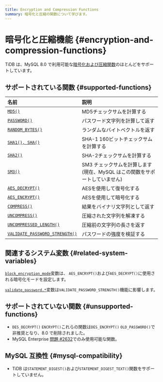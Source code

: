 ```yaml
---
title: Encryption and Compression Functions
summary: 暗号化と圧縮の関数について学びます。
---
```


# 暗号化と圧縮機能 {#encryption-and-compression-functions}

TiDB は、MySQL 8.0 で利用可能な[暗号化および圧縮関数](https://dev.mysql.com/doc/refman/8.0/en/encryption-functions.html)のほとんどをサポートしています。

## サポートされている関数 {#supported-functions}

| 名前                                                                                                                                      | 説明                                           |
| :-------------------------------------------------------------------------------------------------------------------------------------- | :------------------------------------------- |
| [`MD5()`](https://dev.mysql.com/doc/refman/8.0/en/encryption-functions.html#function_md5)                                               | MD5チェックサムを計算する                               |
| [`PASSWORD()`](https://dev.mysql.com/doc/refman/8.0/en/encryption-functions.html#function_password)                                     | パスワード文字列を計算して返す                              |
| [`RANDOM_BYTES()`](https://dev.mysql.com/doc/refman/8.0/en/encryption-functions.html#function_random-bytes)                             | ランダムなバイトベクトルを返す                              |
| [`SHA1(), SHA()`](https://dev.mysql.com/doc/refman/8.0/en/encryption-functions.html#function_sha1)                                      | SHA-1 160ビットチェックサムを計算する                      |
| [`SHA2()`](https://dev.mysql.com/doc/refman/8.0/en/encryption-functions.html#function_sha2)                                             | SHA-2チェックサムを計算する                             |
| [`SM3()`](https://en.wikipedia.org/wiki/SM3_(hash_function))                                                                            | SM3 チェックサムを計算します (現在、MySQL はこの関数をサポートしていません) |
| [`AES_DECRYPT()`](https://dev.mysql.com/doc/refman/8.0/en/encryption-functions.html#function_aes-decrypt)                               | AESを使用して復号化する                                |
| [`AES_ENCRYPT()`](https://dev.mysql.com/doc/refman/8.0/en/encryption-functions.html#function_aes-encrypt)                               | AESを使用して暗号化する                                |
| [`COMPRESS()`](https://dev.mysql.com/doc/refman/8.0/en/encryption-functions.html#function_compress)                                     | 結果をバイナリ文字列として返す                              |
| [`UNCOMPRESS()`](https://dev.mysql.com/doc/refman/8.0/en/encryption-functions.html#function_uncompress)                                 | 圧縮された文字列を解凍する                                |
| [`UNCOMPRESSED_LENGTH()`](https://dev.mysql.com/doc/refman/8.0/en/encryption-functions.html#function_uncompressed-length)               | 圧縮前の文字列の長さを返す                                |
| [`VALIDATE_PASSWORD_STRENGTH()`](https://dev.mysql.com/doc/refman/8.0/en/encryption-functions.html#function_validate-password-strength) | パスワードの強度を検証する                                |

## 関連するシステム変数 {#related-system-variables}

[`block_encryption_mode`](/system-variables.md#block_encryption_mode)変数は、 `AES_ENCRYPT()`および`AES_DECRYPT()`に使用される暗号化モードを設定します。

[`validate_password.*`](/system-variables.md)変数は`VALIDATE_PASSWORD_STRENGTH()`機能に影響します。

## サポートされていない関数 {#unsupported-functions}

-   `DES_DECRYPT()` `ENCRYPT()`これらの関数は`DES_ENCRYPT()` `OLD_PASSWORD()`で非推奨となり、8.0 で削除されました。
-   MySQL Enterprise [問題 #2632](https://github.com/pingcap/tidb/issues/2632)でのみ使用可能な関数。

## MySQL 互換性 {#mysql-compatibility}

-   TiDB は`STATEMENT_DIGEST()`および`STATEMENT_DIGEST_TEXT()`関数をサポートしていません。
